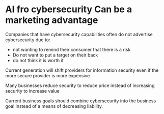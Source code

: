 # AI fro cybersecurity Can be a marketing advantage

Companies that have cybersecurity capabilities often do not advertise cybersecurity due to:
 - not wanting to remind their consumer that there is a risk
 - Do not want to put a target on their back
 - do not think it is worth it


Current generation will shift providers for information security even if the more secure provider is more expensive

Many businesses reduce security to reduce price instead of increasing security to increase value

Current business goals should combine cybersecurity into the business goal instead of a means of decreasing liability.



